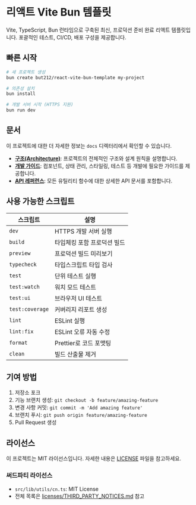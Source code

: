 # 리액트 Vite Bun 템플릿

Vite, TypeScript, Bun 런타임으로 구축된 최신, 프로덕션 준비 완료 리액트 템플릿입니다. 포괄적인 테스트, CI/CD, 배포 구성을 제공합니다.

## 빠른 시작

```bash
# 새 프로젝트 생성
bun create but212/react-vite-bun-template my-project

# 의존성 설치
bun install

# 개발 서버 시작 (HTTPS 지원)
bun run dev
```

## 문서

이 프로젝트에 대한 더 자세한 정보는 `docs` 디렉터리에서 확인할 수 있습니다.

- **[구조(Architecture)](./docs/architecture.md)**: 프로젝트의 전체적인 구조와 설계 원칙을 설명합니다.
- **[개발 가이드](./docs/guides/)**: 컴포넌트, 상태 관리, 스타일링, 테스트 등 개발에 필요한 가이드를 제공합니다.
- **[API 레퍼런스](./docs/api-reference/)**: 모든 유틸리티 함수에 대한 상세한 API 문서를 포함합니다.

## 사용 가능한 스크립트

| 스크립트 | 설명 |
|--------|-------------|
| `dev` | HTTPS 개발 서버 실행 |
| `build` | 타입체킹 포함 프로덕션 빌드 |
| `preview` | 프로덕션 빌드 미리보기 |
| `typecheck` | 타입스크립트 타입 검사 |
| `test` | 단위 테스트 실행 |
| `test:watch` | 워치 모드 테스트 |
| `test:ui` | 브라우저 UI 테스트 |
| `test:coverage` | 커버리지 리포트 생성 |
| `lint` | ESLint 실행 |
| `lint:fix` | ESLint 오류 자동 수정 |
| `format` | Prettier로 코드 포맷팅 |
| `clean` | 빌드 산출물 제거 |

## 기여 방법

1. 저장소 포크
2. 기능 브랜치 생성: `git checkout -b feature/amazing-feature`
3. 변경 사항 커밋: `git commit -m 'Add amazing feature'`
4. 브랜치 푸시: `git push origin feature/amazing-feature`
5. Pull Request 생성

## 라이선스

이 프로젝트는 MIT 라이선스입니다. 자세한 내용은 [LICENSE](LICENSE) 파일을 참고하세요.

### 써드파티 라이선스

- `src/lib/utils/cn.ts`: MIT License
- 전체 목록은 [licenses/THIRD_PARTY_NOTICES.md](licenses/THIRD_PARTY_NOTICES.md) 참고
